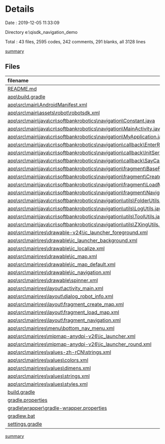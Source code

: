 # Details

Date : 2019-12-05 11:33:09

Directory e:\qisdk_navigation_demo

Total : 43 files,  2595 codes, 242 comments, 291 blanks, all 3128 lines

[summary](results.md)

## Files
| filename | language | code | comment | blank | total |
| :--- | :--- | ---: | ---: | ---: | ---: |
| [README.md](file:///e%3A/qisdk_navigation_demo/README.md) | Markdown | 16 | 0 | 3 | 19 |
| [app\build.gradle](file:///e%3A/qisdk_navigation_demo/app/build.gradle) | Groovy | 51 | 2 | 4 | 57 |
| [app\src\main\AndroidManifest.xml](file:///e%3A/qisdk_navigation_demo/app/src/main/AndroidManifest.xml) | XML | 26 | 0 | 4 | 30 |
| [app\src\main\assets\robot\robotsdk.xml](file:///e%3A/qisdk_navigation_demo/app/src/main/assets/robot/robotsdk.xml) | XML | 4 | 0 | 1 | 5 |
| [app\src\main\java\cn\softbankrobotics\navigation\Constant.java](file:///e%3A/qisdk_navigation_demo/app/src/main/java/cn/softbankrobotics/navigation/Constant.java) | Java | 6 | 0 | 2 | 8 |
| [app\src\main\java\cn\softbankrobotics\navigation\MainActivity.java](file:///e%3A/qisdk_navigation_demo/app/src/main/java/cn/softbankrobotics/navigation/MainActivity.java) | Java | 332 | 25 | 43 | 400 |
| [app\src\main\java\cn\softbankrobotics\navigation\MyApplication.java](file:///e%3A/qisdk_navigation_demo/app/src/main/java/cn/softbankrobotics/navigation/MyApplication.java) | Java | 69 | 14 | 11 | 94 |
| [app\src\main\java\cn\softbankrobotics\navigation\callback\EnterRobotInfoCallBack.java](file:///e%3A/qisdk_navigation_demo/app/src/main/java/cn/softbankrobotics/navigation/callback/EnterRobotInfoCallBack.java) | Java | 5 | 0 | 4 | 9 |
| [app\src\main\java\cn\softbankrobotics\navigation\callback\InitServiceCallBack.java](file:///e%3A/qisdk_navigation_demo/app/src/main/java/cn/softbankrobotics/navigation/callback/InitServiceCallBack.java) | Java | 4 | 0 | 2 | 6 |
| [app\src\main\java\cn\softbankrobotics\navigation\callback\SayCallBack.java](file:///e%3A/qisdk_navigation_demo/app/src/main/java/cn/softbankrobotics/navigation/callback/SayCallBack.java) | Java | 4 | 0 | 2 | 6 |
| [app\src\main\java\cn\softbankrobotics\navigation\fragment\BaseFragment.java](file:///e%3A/qisdk_navigation_demo/app/src/main/java/cn/softbankrobotics/navigation/fragment/BaseFragment.java) | Java | 20 | 0 | 6 | 26 |
| [app\src\main\java\cn\softbankrobotics\navigation\fragment\CreateMapFragment.java](file:///e%3A/qisdk_navigation_demo/app/src/main/java/cn/softbankrobotics/navigation/fragment/CreateMapFragment.java) | Java | 359 | 28 | 27 | 414 |
| [app\src\main\java\cn\softbankrobotics\navigation\fragment\LoadMapFragment.java](file:///e%3A/qisdk_navigation_demo/app/src/main/java/cn/softbankrobotics/navigation/fragment/LoadMapFragment.java) | Java | 193 | 11 | 24 | 228 |
| [app\src\main\java\cn\softbankrobotics\navigation\fragment\NavigationFragment.java](file:///e%3A/qisdk_navigation_demo/app/src/main/java/cn/softbankrobotics/navigation/fragment/NavigationFragment.java) | Java | 417 | 58 | 23 | 498 |
| [app\src\main\java\cn\softbankrobotics\navigation\utils\FolderUtils.java](file:///e%3A/qisdk_navigation_demo/app/src/main/java/cn/softbankrobotics/navigation/utils/FolderUtils.java) | Java | 32 | 2 | 7 | 41 |
| [app\src\main\java\cn\softbankrobotics\navigation\utils\LogUtils.java](file:///e%3A/qisdk_navigation_demo/app/src/main/java/cn/softbankrobotics/navigation/utils/LogUtils.java) | Java | 51 | 9 | 16 | 76 |
| [app\src\main\java\cn\softbankrobotics\navigation\utils\ToolUtils.java](file:///e%3A/qisdk_navigation_demo/app/src/main/java/cn/softbankrobotics/navigation/utils/ToolUtils.java) | Java | 85 | 7 | 12 | 104 |
| [app\src\main\java\cn\softbankrobotics\navigation\utils\ZXingUtils.java](file:///e%3A/qisdk_navigation_demo/app/src/main/java/cn/softbankrobotics/navigation/utils/ZXingUtils.java) | Java | 126 | 67 | 17 | 210 |
| [app\src\main\res\drawable-v24\ic_launcher_foreground.xml](file:///e%3A/qisdk_navigation_demo/app/src/main/res/drawable-v24/ic_launcher_foreground.xml) | XML | 34 | 0 | 1 | 35 |
| [app\src\main\res\drawable\ic_launcher_background.xml](file:///e%3A/qisdk_navigation_demo/app/src/main/res/drawable/ic_launcher_background.xml) | XML | 170 | 0 | 1 | 171 |
| [app\src\main\res\drawable\ic_localize.xml](file:///e%3A/qisdk_navigation_demo/app/src/main/res/drawable/ic_localize.xml) | XML | 9 | 0 | 1 | 10 |
| [app\src\main\res\drawable\ic_map.xml](file:///e%3A/qisdk_navigation_demo/app/src/main/res/drawable/ic_map.xml) | XML | 9 | 0 | 1 | 10 |
| [app\src\main\res\drawable\ic_map_default.xml](file:///e%3A/qisdk_navigation_demo/app/src/main/res/drawable/ic_map_default.xml) | XML | 5 | 0 | 1 | 6 |
| [app\src\main\res\drawable\ic_navigation.xml](file:///e%3A/qisdk_navigation_demo/app/src/main/res/drawable/ic_navigation.xml) | XML | 9 | 0 | 1 | 10 |
| [app\src\main\res\drawable\spinner.xml](file:///e%3A/qisdk_navigation_demo/app/src/main/res/drawable/spinner.xml) | XML | 21 | 0 | 3 | 24 |
| [app\src\main\res\layout\activity_main.xml](file:///e%3A/qisdk_navigation_demo/app/src/main/res/layout/activity_main.xml) | XML | 22 | 0 | 2 | 24 |
| [app\src\main\res\layout\dialog_robot_info.xml](file:///e%3A/qisdk_navigation_demo/app/src/main/res/layout/dialog_robot_info.xml) | XML | 28 | 0 | 6 | 34 |
| [app\src\main\res\layout\fragment_create_map.xml](file:///e%3A/qisdk_navigation_demo/app/src/main/res/layout/fragment_create_map.xml) | XML | 160 | 0 | 11 | 171 |
| [app\src\main\res\layout\fragment_load_map.xml](file:///e%3A/qisdk_navigation_demo/app/src/main/res/layout/fragment_load_map.xml) | XML | 94 | 0 | 6 | 100 |
| [app\src\main\res\layout\fragment_navigation.xml](file:///e%3A/qisdk_navigation_demo/app/src/main/res/layout/fragment_navigation.xml) | XML | 20 | 0 | 2 | 22 |
| [app\src\main\res\menu\bottom_nav_menu.xml](file:///e%3A/qisdk_navigation_demo/app/src/main/res/menu/bottom_nav_menu.xml) | XML | 15 | 0 | 5 | 20 |
| [app\src\main\res\mipmap-anydpi-v26\ic_launcher.xml](file:///e%3A/qisdk_navigation_demo/app/src/main/res/mipmap-anydpi-v26/ic_launcher.xml) | XML | 5 | 0 | 0 | 5 |
| [app\src\main\res\mipmap-anydpi-v26\ic_launcher_round.xml](file:///e%3A/qisdk_navigation_demo/app/src/main/res/mipmap-anydpi-v26/ic_launcher_round.xml) | XML | 5 | 0 | 0 | 5 |
| [app\src\main\res\values-zh-rCN\strings.xml](file:///e%3A/qisdk_navigation_demo/app/src/main/res/values-zh-rCN/strings.xml) | XML | 40 | 0 | 1 | 41 |
| [app\src\main\res\values\colors.xml](file:///e%3A/qisdk_navigation_demo/app/src/main/res/values/colors.xml) | XML | 6 | 0 | 1 | 7 |
| [app\src\main\res\values\dimens.xml](file:///e%3A/qisdk_navigation_demo/app/src/main/res/values/dimens.xml) | XML | 4 | 1 | 1 | 6 |
| [app\src\main\res\values\strings.xml](file:///e%3A/qisdk_navigation_demo/app/src/main/res/values/strings.xml) | XML | 40 | 0 | 1 | 41 |
| [app\src\main\res\values\styles.xml](file:///e%3A/qisdk_navigation_demo/app/src/main/res/values/styles.xml) | XML | 7 | 2 | 3 | 12 |
| [build.gradle](file:///e%3A/qisdk_navigation_demo/build.gradle) | Groovy | 24 | 3 | 6 | 33 |
| [gradle.properties](file:///e%3A/qisdk_navigation_demo/gradle.properties) | Properties | 1 | 12 | 3 | 16 |
| [gradle\wrapper\gradle-wrapper.properties](file:///e%3A/qisdk_navigation_demo/gradle/wrapper/gradle-wrapper.properties) | Properties | 5 | 1 | 1 | 7 |
| [gradlew.bat](file:///e%3A/qisdk_navigation_demo/gradlew.bat) | Batch | 61 | 0 | 24 | 85 |
| [settings.gradle](file:///e%3A/qisdk_navigation_demo/settings.gradle) | Groovy | 1 | 0 | 1 | 2 |

[summary](results.md)